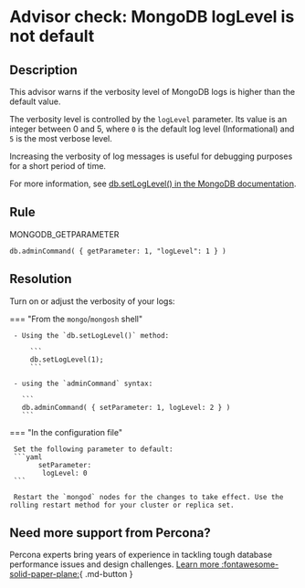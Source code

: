 # Advisor check: MongoDB logLevel is not default

## Description

This advisor warns if the verbosity level of MongoDB logs is higher than the default value. 

The verbosity level is controlled by the `logLevel` parameter. Its value is an integer between 0 and 5, where `0` is the default log level (Informational) and `5` is the most verbose level. 

Increasing the verbosity of log messages is useful for debugging purposes for a short period of time.

For more information, see [db.setLogLevel() in the MongoDB documentation](https://docs.mongodb.com/manual/reference/method/db.setLogLevel/).

## Rule
MONGODB_GETPARAMETER

`db.adminCommand( { getParameter: 1, "logLevel": 1 } )`

## Resolution

Turn on or adjust the verbosity of your logs: 

=== "From the `mongo`/`mongosh` shell"

     - Using the `db.setLogLevel()` method: 

         ```
         db.setLogLevel(1);  
         ```

     - using the `adminCommand` syntax: 
       
       ```
       db.adminCommand( { setParameter: 1, logLevel: 2 } )
       ```

=== "In the configuration file" 

     Set the following parameter to default:
     ```yaml
           setParameter:
            logLevel: 0
     ``` 

     Restart the `mongod` nodes for the changes to take effect. Use the rolling restart method for your cluster or replica set. 

## Need more support from Percona?

Percona experts bring years of experience in tackling tough database performance issues and design challenges.
[Learn more :fontawesome-solid-paper-plane:](https://per.co.na/subscribe){ .md-button }
